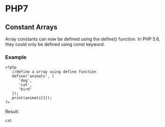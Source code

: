 # PHP7
## Constant Arrays
Array constants can now be defined using the define() function. In PHP 5.6, they could only be defined using const keyword.

### Example

```
<?php
   //define a array using define function
   define('animals', [
      'dog',
      'cat',
      'bird'
   ]);
   print(animals[1]);
?>
```

Result:

```
cat
```
